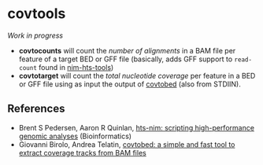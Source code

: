 # covtools

_Work in progress_

* **covtocounts** will count the _number of alignments_ in a BAM file per feature of a target BED or GFF file (basically, adds GFF support to `read-count` found in [nim-hts-tools](https://github.com/brentp/hts-nim-tools))
* **covtotarget** will count the _total nucleotide coverage_ per feature in a BED or GFF file using as input the output of [covtobed](https://github.com/telatin/covtobed) (also from STDIIN).


## References
 * Brent S Pedersen,  Aaron R Quinlan, [hts-nim: scripting high-performance genomic analyses](https://academic.oup.com/bioinformatics/article/34/19/3387/4990493) (Bioinformatics)
 * Giovanni Birolo, Andrea Telatin, [covtobed: a simple and fast tool to extract coverage tracks from BAM files](https://joss.theoj.org/papers/10.21105/joss.02119)
